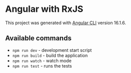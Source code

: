 # Angular with RxJS

This project was generated with [Angular CLI](https://github.com/angular/angular-cli) version 16.1.6.

## Available commands

* `npm run dev` - development start script
* `npm run build` - build the application
* `npm run watch` -  watch mode
* `npm run test` - runs the tests
